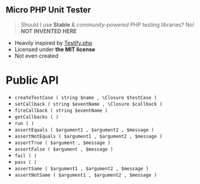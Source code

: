 Micro PHP Unit Tester
---------------------
> Should I use __Stable__ & *community-powered* PHP testing libraries?  No! __NOT INVENTED HERE__

+ Heavily inspired by [Testify.php](https://github.com/marco-fiset/Testify.php)
+ Licensed under __the MIT license__
+ Not even created

# Public API

* `createTestCase ( string $name , \Closure $testCase )`
* `setCallback ( string $eventName , \Closure $callback )`
* `fireCallback ( string $eventName )`
* `getCallbacks ( )`
* `run ( )`
* `assertEquals ( $argument1 , $argument2 , $message )`
 * `assertNotEquals ( $argument1 , $argument2 , $message )`
* `assertTrue ( $argument , $message )`
* `assertFalse ( $argument , $message )`
* `fail ( )`
* `pass ( )`
* `assertSame ( $argument1 , $argument2 , $message )`
 * `assertNotSame ( $argument1 , $argument2 , $message )`